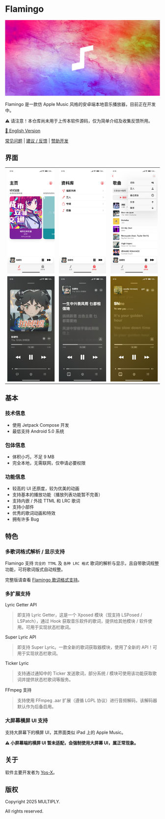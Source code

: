 # Flamingo

![main_banner](docs/pics/main_banner.jpg)

Flamingo 是一款仿 Apple Music 风格的安卓端本地音乐播放器，目前正在开发中。

⚠ 请注意！本仓库尚未用于上传本软件源码，仅为简单介绍及收集反馈所用。

[📕 English Version](README_en.md)

[常见问题](docs/FAQ.md) | [建议 / 反馈](https://github.com/Yos-X/FlamingoHere/issues) | [赞助开发](https://afdian.tv/a/yos-x)

## 界面

<table width="100%">
  <tr>
    <td align="center"><img src="./docs/pics/1.jpg" width="100%" alt="1"></td>
    <td align="center"><img src="./docs/pics/2.jpg" width="100%" alt="2"></td>
    <td align="center"><img src="./docs/pics/3.jpg" width="100%" alt="3"></td>
  </tr>
  <tr>
    <td align="center"><img src="./docs/pics/4.jpg" width="100%" alt="4"></td>
    <td align="center"><img src="./docs/pics/5.jpg" width="100%" alt="5"></td>
    <td align="center"><img src="./docs/pics/6.jpg" width="100%" alt="6"></td>
  </tr>
</table>

## 基本

### 技术信息

- 使用 Jetpack Compose 开发
- 最低支持 Android 5.0 系统

### 包体信息

- 体积小巧，不足 9 MB
- 完全本地，无需联网，仅申请必要权限

### 功能信息

- 较高的 UI 还原度，较为优美的动画
- 支持基本的播放功能（播放列表功能暂不完善）
- 支持内嵌 / 外挂 TTML 和 LRC 歌词
- 支持小部件
- 优秀的歌词动画和特效
- 拥有许多 Bug

## 特色

### 多歌词格式解析 / 显示支持

Flamingo 支持 `完全的 TTML` 及 `各种 LRC 格式` 歌词的解析与显示，且自带歌词规整功能，可将歌词版式自动规整。

完整版请查看 [Flamingo 歌词格式支持](docs/LyricFormatSupport.md)。

### 多扩展支持

Lyric Getter API

> 即支持 Lyric Getter，这是一个 Xposed 模块（现支持 LSPosed / LSPatch），通过 Hook 获取音乐软件的歌词，提供给其他模块 / 软件使用。可用于实现状态栏歌词。

Super Lyric API

> 即支持 Super Lyric。一款全新的歌词获取器模块，使用了全新的 API！可用于实现状态栏歌词。

Ticker Lyric

> 支持通过通知中的 Ticker 发送歌词，部分系统 / 模块可使用该功能获取歌词并提供状态栏歌词等服务。

FFmpeg 支持

> 支持使用 FFmpeg .aar 扩展（遵循 LGPL 协议）进行音频解码，该解码器默认作为后备启用。

### 大屏幕横屏 UI 支持

支持大屏幕下的横屏 UI，其界面类似 iPad 上的 Apple Music。

**⚠ 小屏幕端的横屏 UI 暂未适配，会强制使用大屏幕 UI，属正常现象。**

## 关于

软件主要开发者为 [Yos-X](https://github.com/Yos-X)。

## 版权

Copyright 2025 MULTIPLY.

All rights reserved.
